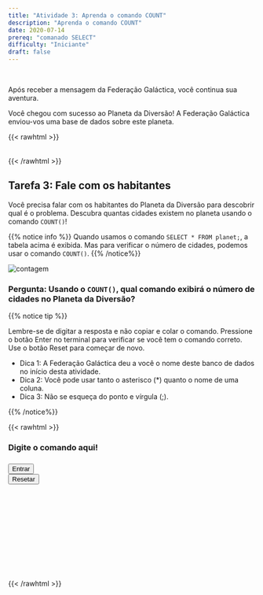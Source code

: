 ```yaml
---
title: "Atividade 3: Aprenda o comando COUNT"
description: "Aprenda o comando COUNT"
date: 2020-07-14
prereq: "comanado SELECT"
difficulty: "Iniciante"
draft: false
---
```

<!-- Links para javascript e CSS necessários para lógica suspensa -->
<link rel="stylesheet" href="../default/_default.css" type="text/css"></link>
<link rel="stylesheet" href="../default/_type.css" type="text/css"></link>
<script type="text/javascript" src="../default/alasql.js"></script>
<script type="text/javascript" src="../default/_default.js"></script>
<script type="text/javascript" src="../default/_type.js"></script>
<script type="text/javascript" src="../default/db.js"></script>
<script type="text/javascript" src="_activity3.js"></script>

<br>

Após receber a mensagem da Federação Galáctica, você continua sua aventura.

Você chegou com sucesso ao Planeta da Diversão! A Federação Galáctica enviou-vos uma base de dados sobre este planeta.

{{< rawhtml >}}
  <table id="planettable">
    <tr>
    </tr>
    <script>exibirTabela("planeta", "planettable");</script>
  </table>
{{< /rawhtml >}}

## Tarefa 3: Fale com os habitantes
Você precisa falar com os habitantes do Planeta da Diversão para descobrir qual é o problema. Descubra quantas cidades existem no planeta usando o comando `COUNT()`!

{{% notice info %}}
Quando usamos o comando `SELECT * FROM planet;`, a tabela acima é exibida. Mas para verificar o número de cidades, podemos usar o comando `COUNT()`.
{{% /notice%}}

![contagem](assets/contagem.png)

### Pergunta: Usando o `COUNT()`, qual comando exibirá o número de cidades no Planeta da Diversão?

{{% notice tip %}}

Lembre-se de digitar a resposta e não copiar e colar o comando. Pressione o botão Enter no terminal para verificar se você tem o comando correto. Use o botão Reset para começar de novo.

* Dica 1: A Federação Galáctica deu a você o nome deste banco de dados no início desta atividade.
* Dica 2: Você pode usar tanto o asterisco (*) quanto o nome de uma coluna.
* Dica 3: Não se esqueça do ponto e vírgula (;).

{{% /notice%}}

{{< rawhtml >}}
  <div class="content_scaler">
    <div class="terminal_div" id="terminal_div">
      <div class = "outer">
        <h3 id = "commands" contenteditable="true" onclick="placeholder()">Digite o comando aqui!</h3>
      </div>
      <div class = "prev">
        <h3 id = "prev"></h3>
      </div>
      <div style="clear: both;"></div> 
      <button class="button button1" onclick="sql()"> Entrar </button>
      <div style="clear: both;"></div> 
      <button class = "button reset" onclick="reset()">Resetar</button>
    </div> <!-- terminal_div -->
  </div> <!-- content_scaler -->
  
  <div style="clear: both;"></div> 

  <h1 class="erro" id="sqlcommand" style="visibility:hidden"><strong>ERRO DE ENTRADA INVÁLIDA</strong></h1>
  <table id="tabela">
    <tr>
    </tr>
  </table>
  <h4 id="história"></h4>

  <!-- Indica ao usuário para continuar a missão -->
  <div class="continuar_enredo" id="continuar_enredo" style="visibility:hidden">
    <p>Você encontrou o comando correto para exibir o banco de dados completo! Isso é útil quando você quer ver todas as informações ao alcance de seus dedos!</p>
    <div class="alerta">
      <span id="verificar">&#10003;</span>
      Você completou a tarefa! Continue para a próxima missão!
    </div>
  </div>
{{< /rawhtml >}}

